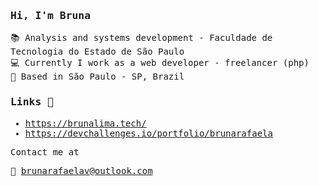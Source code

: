 
<samp>

###  Hi, I'm Bruna 

📚 Analysis and systems development - Faculdade de Tecnologia do Estado de São Paulo <br>
💻 Currently I work as a web developer - freelancer (php) <br>
📍 Based in São Paulo - SP, Brazil <br>
 

### Links 🔗

- https://brunalima.tech/ <br>
- https://devchallenges.io/portfolio/brunarafaela <br>

Contact me at

📧 brunarafaelav@outlook.com
</samp>
